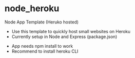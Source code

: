 # node_heroku
Node App Template (Heruko hosted)

- Use this template to quickly host small websites on Heroku<br>
- Currently setup in Node and Express (package.json)

* App needs npm install to work<br>
* Recommend to install heroku CLI
